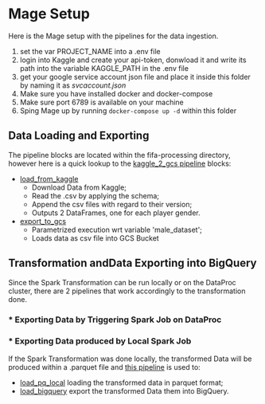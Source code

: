 # Mage Setup

Here is the Mage setup with the pipelines for the data ingestion.

1. set the var PROJECT_NAME into a .env file
2. login into Kaggle and create your api-token, donwload it and write its path into the variable KAGGLE_PATH in the .env file
3. get your google service account json file and place it inside this folder by naming it as *svcaccount.json*
4. Make sure you have installed docker and docker-compose
5. Make sure port 6789 is available on your machine
6. Sping Mage up by running `docker-compose up -d` within this folder

## Data Loading and Exporting
The pipeline blocks are located within the fifa-processing directory, however here is a quick
lookup to the [kaggle_2_gcs pipeline](https://github.com/lorenzomighie/batch-processing-fifa-dataset-on-gcp/blob/main/mage/fifa-processing/pipelines/kaggle_2_gcs/metadata.yaml) blocks:
* [load_from_kaggle](https://github.com/lorenzomighie/batch-processing-fifa-dataset-on-gcp/blob/main/mage/fifa-processing/data_loaders/load_from_kaggle.py)
  * Download Data from Kaggle;
  * Read the .csv by applying the schema;
  * Append the csv files with regard to their version;
  * Outputs 2 DataFrames, one for each player gender.
* [export_to_gcs](https://github.com/lorenzomighie/batch-processing-fifa-dataset-on-gcp/blob/main/mage/fifa-processing/data_exporters/export_to_gcs.py)
  * Parametrized execution wrt variable 'male_dataset';
  * Loads data as csv file into GCS Bucket

## Transformation andData Exporting into BigQuery

Since the Spark Transformation can be run locally or on the DataProc cluster, there are 2 pipelines that work accordingly to the transformation done.

### * Exporting Data by Triggering Spark Job on DataProc

### * Exporting Data produced by Local Spark Job
If the Spark Transformation was done locally, the transformed Data will be produced within a .parquet file and [this pipeline](https://github.com/lorenzomighie/batch-processing-fifa-dataset-on-gcp/tree/main/mage/fifa-processing/pipelines/local_pq_2_bigquery) is used to:
* [load_pq_local](https://github.com/lorenzomighie/batch-processing-fifa-dataset-on-gcp/blob/main/mage/fifa-processing/data_loaders/load_pq_local.py) loading the transformed data in parquet format;
* [load_bigquery](https://github.com/lorenzomighie/batch-processing-fifa-dataset-on-gcp/blob/main/mage/fifa-processing/data_exporters/load_bigquery.sql) export the transformed Data them into BigQuery.


